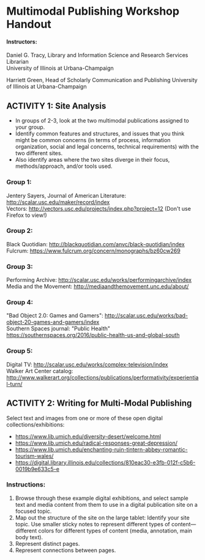 # Multimodal Publishing Workshop Handout
#### Instructors:

Daniel G. Tracy, Library and Information Science and Research Services Librarian  
University of Illinois at Urbana-Champaign

Harriett Green, Head of Scholarly Communication and Publishing 
University of Illinois at Urbana-Champaign


## ACTIVITY 1: Site Analysis
* In groups of 2-3, look at the two multimodal publications assigned to your group.
* Identify common features and structures, and issues that you think might be common concerns (in terms of process, information organization, social and legal concerns, technical requirements) with the two different sites. 
* Also identify areas where the two sites diverge in their focus, methods/approach, and/or tools used.

### Group 1: 
Jentery Sayers, Journal of American Literature: http://scalar.usc.edu/maker/record/index  
Vectors: http://vectors.usc.edu/projects/index.php?project=12 (Don't use Firefox to view!)  

### Group 2: 
Black Quotidian: http://blackquotidian.com/anvc/black-quotidian/index   
Fulcrum: https://www.fulcrum.org/concern/monographs/bz60cw269   

### Group 3:
Performing Archive: http://scalar.usc.edu/works/performingarchive/index   
Media and the Movement: http://mediaandthemovement.unc.edu/about/  
 
### Group 4:
"Bad Object 2.0: Games and Gamers": http://scalar.usc.edu/works/bad-object-20-games-and-gamers/index  
Southern Spaces journal: "Public Health" https://southernspaces.org/2016/public-health-us-and-global-south  

### Group 5:
Digital TV: http://scalar.usc.edu/works/complex-television/index  
Walker Art Center catalog: http://www.walkerart.org/collections/publications/performativity/experiential-turn/   

## ACTIVITY 2: Writing for Multi-Modal Publishing
Select text and images from one or more of these open digital collections/exhibitions:
*	https://www.lib.umich.edu/diversity-desert/welcome.html
* https://www.lib.umich.edu/radical-responses-great-depression/
* https://www.lib.umich.edu/enchanting-ruin-tintern-abbey-romantic-tourism-wales/
* https://digital.library.illinois.edu/collections/810eac30-e3fb-012f-c5b6-0019b9e633c5-e

### Instructions:
1.	Browse through these example digital exhibitions, and select sample text and media content from them to use in a digital publication site on a focused topic.
2.	Map out the structure of the site on the large tablet: Identify your site topic.  Use smaller sticky notes to represent different types of content—different colors for different types of content (media, annotation, main body text).
3.	Represent distinct pages.
4.	Represent connections between pages.

